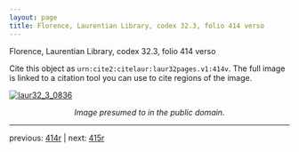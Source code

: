 ```yaml
---
layout: page
title: Florence, Laurentian Library, codex 32.3, folio 414 verso
---
```


Florence, Laurentian Library, codex 32.3, folio 414 verso

Cite this object as `urn:cite2:citelaur:laur32pages.v1:414v`.  The full image is linked to a citation tool you can use to cite regions of the image.

[![laur32_3_0836](http://www.homermultitext.org/iipsrv?IIIF=/project/homer/pyramidal/deepzoom/citelaur/laur32imgs/v1/laur32_3_0836.tif/full/800,/0/default.jpg)](http://www.homermultitext.org/ict2/?urn=urn:cite2:citelaur:laur32imgs.v1:laur32_3_0836) 

<p style="text-align: center; font-style: italic;">Image presumed to in the public domain.</p>

---

previous: [414r](../414r/) | next: [415r](../415r/)